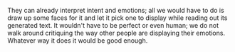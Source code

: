 They can already interpret intent and emotions; all we would have to do is draw up some faces for it and let it pick one to display while reading out its generated text. It wouldn't have to be perfect or even human; we do not walk around critiquing the way other people are displaying their emotions. Whatever way it does it would be good enough.